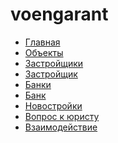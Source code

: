 # voengarant
<ul>
<li>
<a href="/app/">Главная</a></li>
<li>
<a href="/app/object.html">Объекты</a></li>
<li>
<a href="/app/zastroishchiki.hml">Застройщики</a></li>
<li>
<a href="/app/zastroishchik.hml">Застройщик</a></li>
<li>
<a href="/app/banks.hml">Банки</a></li>
<li>
<a href="/app/bank.hml">Банк</a></li>
<li>
<a href="/app/novostroiki.hml">Новостройки</a></li>
<li>
<a href="/app/question-lawyer.hml">Вопрос к юристу</a></li>
<li>
<a href="/app/vzaimodeistvie.hml">Взаимодействие</a></li>
</ul>